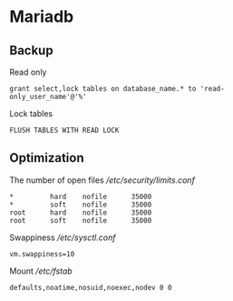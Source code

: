 # Mariadb
## Backup

Read only
```
grant select,lock tables on database_name.* to 'read-only_user_name'@'%'
```

Lock tables
```
FLUSH TABLES WITH READ LOCK
```

## Optimization

The number of open files
_/etc/security/limits.conf_
```
*         hard    nofile      35000
*         soft    nofile      35000
root      hard    nofile      35000
root      soft    nofile      35000
```

Swappiness
_/etc/sysctl.conf_
```
vm.swappiness=10
```

Mount
_/etc/fstab_
```
defaults,noatime,nosuid,noexec,nodev 0 0
```

